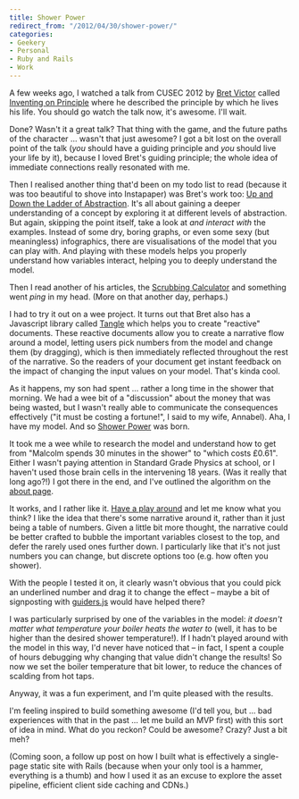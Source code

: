 ```yaml
---
title: Shower Power
redirect_from: "/2012/04/30/shower-power/"
categories:
- Geekery
- Personal
- Ruby and Rails
- Work
---
```

A few weeks ago, I watched a talk from CUSEC 2012 by [Bret Victor](http://worrydream.com/) called [Inventing on Principle](http://www.youtube.com/watch?v=PUv66718DII) where he described the principle by which he lives his life. You should go watch the talk now, it's awesome. I'll wait.

Done? Wasn't it a great talk? That thing with the game, and the future paths of the character … wasn't that just awesome? I got a bit lost on the overall point of the talk (*you* should have a guiding principle and *you* should live your life by it), because I loved Bret's guiding principle; the whole idea of immediate connections really resonated with me.

Then I realised another thing that'd been on my todo list to read (because it was too beautiful to shove into Instapaper) was Bret's work too: [Up and Down the Ladder of Abstraction](http://worrydream.com/LadderOfAbstraction/). It's all about gaining a deeper understanding of a concept by exploring it at different levels of abstraction. But again, skipping the point itself, take a look at *and interact with* the examples. Instead of some dry, boring graphs, or even some sexy (but meaningless) infographics, there are visualisations of the model that you can play with. And playing with these models helps you properly understand how variables interact, helping you to deeply understand the model.

Then I read another of his articles, the [Scrubbing Calculator](http://worrydream.com/ScrubbingCalculator/) and something went *ping* in my head. (More on that another day, perhaps.)

I had to try it out on a wee project. It turns out that Bret also has a Javascript library called [Tangle](http://worrydream.com/Tangle/) which helps you to create "reactive" documents. These reactive documents allow you to create a narrative flow around a model, letting users pick numbers from the model and change them (by dragging), which is then immediately reflected throughout the rest of the narrative. So the readers of your document get instant feedback on the impact of changing the input values on your model. That's kinda cool.

As it happens, my son had spent … rather a long time in the shower that morning. We had a wee bit of a "discussion" about the money that was being wasted, but I wasn't really able to communicate the consequences effectively ("it must be costing a fortune!", I said to my wife, Annabel). Aha, I have my model. And so [Shower Power](http://shower-power.herokuapp.com/) was born.

It took me a wee while to research the model and understand how to get from "Malcolm spends 30 minutes in the shower" to "which costs £0.61". Either I wasn't paying attention in Standard Grade Physics at school, or I haven't used those brain cells in the intervening 18 years. (Was it really that long ago?!) I got there in the end, and I've outlined the algorithm on the [about page](http://shower-power.herokuapp.com/about).

It works, and I rather like it. [Have a play around](http://shower-power.herokuapp.com/) and let me know what you think? I like the idea that there's some narrative around it, rather than it just being a table of numbers. Given a little bit more thought, the narrative could be better crafted to bubble the important variables closest to the top, and defer the rarely used ones further down. I particularly like that it's not just numbers you can change, but discrete options too (e.g. how often you shower).

With the people I tested it on, it clearly wasn't obvious that you could pick an underlined number and drag it to change the effect – maybe a bit of signposting with [guiders.js](https://github.com/jeff-optimizely/Guiders-JS) would have helped there?

I was particularly surprised by one of the variables in the model: *it doesn't matter what temperature your boiler heats the water to* (well, it has to be higher than the desired shower temperature!). If I hadn't played around with the model in this way, I'd never have noticed that – in fact, I spent a couple of hours debugging why changing that value didn't change the results! So now we set the boiler temperature that bit lower, to reduce the chances of scalding from hot taps.

Anyway, it was a fun experiment, and I'm quite pleased with the results.

I'm feeling inspired to build something awesome (I'd tell you, but … bad experiences with that in the past … let me build an MVP first) with this sort of idea in mind. What do you reckon? Could be awesome? Crazy? Just a bit meh?

(Coming soon, a follow up post on how I built what is effectively a single-page static site with Rails (because when your only tool is a hammer, everything is a thumb) and how I used it as an excuse to explore the asset pipeline, efficient client side caching and CDNs.)
